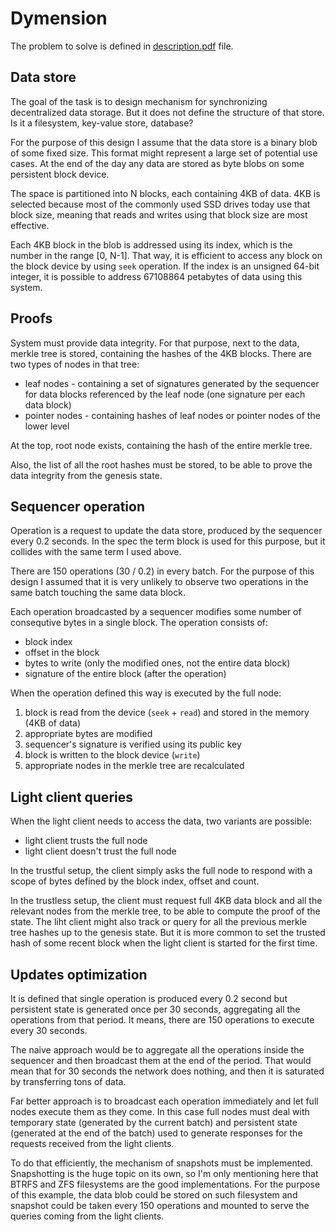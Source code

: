 # Dymension

The problem to solve is defined in [description.pdf](description.pdf) file.

## Data store

The goal of the task is to design mechanism for synchronizing decentralized data storage.
But it does not define the structure of that store. Is it a filesystem, key-value store, database?

For the purpose of this design I assume that the data store is a binary blob of some fixed size.
This format might represent a large set of potential use cases. At the end of the day any data
are stored as byte blobs on some persistent block device.

The space is partitioned into N blocks, each containing 4KB of data. 4KB is selected because most of the
commonly used SSD drives today use that block size, meaning that reads and writes using that block size are most effective.

Each 4KB block in the blob is addressed using its index, which is the number in the range [0, N-1].
That way, it is efficient to access any block on the block device by using `seek` operation.
If the index is an unsigned 64-bit integer, it is possible to address 67108864 petabytes of data using this system.

## Proofs

System must provide data integrity. For that purpose, next to the data, merkle tree is stored, containing the hashes of the 4KB blocks.
There are two types of nodes in that tree:
- leaf nodes - containing a set of signatures generated by the sequencer for data blocks referenced by the leaf node (one signature per each data block)
- pointer nodes - containing hashes of leaf nodes or pointer nodes of the lower level

At the top, root node exists, containing the hash of the entire merkle tree.

Also, the list of all the root hashes must be stored, to be able to prove the data integrity
from the genesis state.

## Sequencer operation

Operation is a request to update the data store, produced by the sequencer every 0.2 seconds.
In the spec the term block is used for this purpose, but it collides with the same term I used above.

There are 150 operations (30 / 0.2) in every batch. For the purpose of this design I assumed that it is very unlikely
to observe two operations in the same batch touching the same data block.

Each operation broadcasted by a sequencer modifies some number of consequtive bytes in a single block.
The operation consists of:
- block index
- offset in the block
- bytes to write (only the modified ones, not the entire data block)
- signature of the entire block (after the operation) 

When the operation defined this way is executed by the full node:
1. block is read from the device (`seek` + `read`) and stored in the memory (4KB of data)
2. appropriate bytes are modified
3. sequencer's signature is verified using its public key 
4. block is written to the block device (`write`)
5. appropriate nodes in the merkle tree are recalculated

## Light client queries

When the light client needs to access the data, two variants are possible:
- light client trusts the full node
- light client doesn't trust the full node

In the trustful setup, the client simply asks the full node to respond with a scope of bytes
defined by the block index, offset and count.

In the trustless setup, the client must request full 4KB data block and all the relevant nodes
from the merkle tree, to be able to compute the proof of the state. The liht client might also track
or query for all the previous merkle tree hashes up to the genesis state. But it is more common to set
the trusted hash of some recent block when the light client is started for the first time.

## Updates optimization

It is defined that single operation is produced every 0.2 second but persistent state is generated once per 30 seconds,
aggregating all the operations from that period. It means, there are 150 operations to execute every 30 seconds.

The naive approach would be to aggregate all the operations inside the sequencer and then broadcast them at the end of the period.
That would mean that for 30 seconds the network does nothing, and then it is saturated by transferring tons of data.

Far better approach is to broadcast each operation immediately and let full nodes execute them as they come.
In this case full nodes must deal with temporary state (generated by the current batch) and persistent state
(generated at the end of the batch) used to generate responses for the requests received from the light clients.

To do that efficiently, the mechanism of snapshots must be implemented. Snapshotting is the huge topic on its own,
so I'm only mentioning here that BTRFS and ZFS filesystems are the good implementations.
For the purpose of this example, the data blob could be stored on such filesystem and snapshot could be taken every 150 operations
and mounted to serve the queries coming from the light clients.